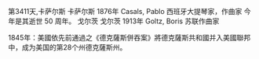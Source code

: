 第3411天,卡萨尔斯
卡萨尔斯 1876年
Casals, Pablo 西班牙大提琴家，作曲家
今年是其逝世 50 周年。
戈尔茨
戈尔茨 1913年
Goltz, Boris 苏联作曲家

1845年：美國依先前通過之《德克薩斯併吞案》將德克薩斯共和國并入美國聯邦中，成为美国的第28个州德克薩斯州。